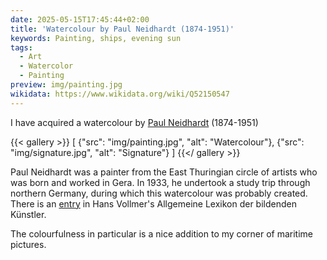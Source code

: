 ```yaml
---
date: 2025-05-15T17:45:44+02:00
title: 'Watercolour by Paul Neidhardt (1874-1951)'
keywords: Painting, ships, evening sun
tags:
  - Art
  - Watercolor
  - Painting
preview: img/painting.jpg
wikidata: https://www.wikidata.org/wiki/Q52150547
---
```


I have acquired a watercolour by [Paul Neidhardt](https://de.wikipedia.org/wiki/Paul_Neidhardt) (1874-1951)
<!--more-->

{{< gallery >}}
[
  {"src": "img/painting.jpg", "alt": "Watercolour"},
  {"src": "img/signature.jpg", "alt": "Signature"}
]
{{</ gallery >}}

Paul Neidhardt was a painter from the East Thuringian circle of artists who was born and worked in Gera. In 1933, he undertook a study trip through northern Germany, during which this watercolour was probably created.  
There is an [entry](https://archive.org/details/allgemeineslexik0003hans/page/466/mode/1up) in Hans Vollmer's Allgemeine Lexikon der bildenden Künstler.

The colourfulness in particular is a nice addition to my corner of maritime pictures.
